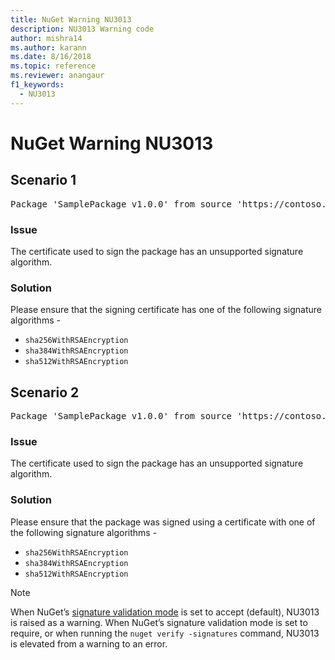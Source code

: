 ```yaml
---
title: NuGet Warning NU3013
description: NU3013 Warning code
author: mishra14
ms.author: karann
ms.date: 8/16/2018
ms.topic: reference
ms.reviewer: anangaur
f1_keywords: 
  - NU3013
---
```


# NuGet Warning NU3013

## Scenario 1

<pre>Package 'SamplePackage v1.0.0' from source 'https://contoso.com/index.json': The signing certificate has an unsupported signature algorithm.</pre>

### Issue

The certificate used to sign the package has an unsupported signature algorithm.


### Solution

Please ensure that the signing certificate has one of the following signature algorithms - 
* `sha256WithRSAEncryption`
* `sha384WithRSAEncryption`
* `sha512WithRSAEncryption`



## Scenario 2

<pre>Package 'SamplePackage v1.0.0' from source 'https://contoso.com/index.json': The primary signature's certificate has an unsupported signature algorithm.</pre>

### Issue

The certificate used to sign the package has an unsupported signature algorithm.


### Solution

Please ensure that the package was signed using a certificate with one of the following signature algorithms - 
* `sha256WithRSAEncryption`
* `sha384WithRSAEncryption`
* `sha512WithRSAEncryption`


> [!Note]
> When NuGet’s [signature validation mode](https://docs.microsoft.com/en-us/nuget/consume-packages/installing-signed-packages#configure-package-signature-requirements) is set to accept (default), NU3013 is raised as a warning. 
> When NuGet’s signature validation mode is set to require, or when running the `nuget verify -signatures` command, NU3013 is elevated from a warning to an error. 


